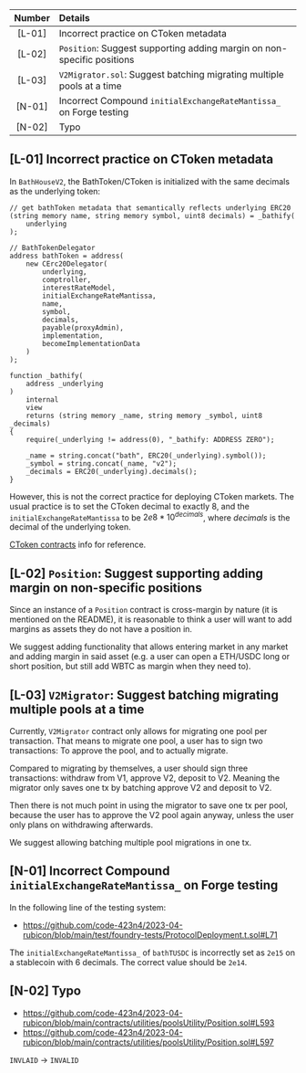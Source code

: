 | Number |Details|
|:--:|:-------|
|[L-01]| Incorrect practice on CToken metadata |
|[L-02]| `Position`: Suggest supporting adding margin on non-specific positions |
|[L-03]| `V2Migrator.sol`: Suggest batching migrating multiple pools at a time |
|[N-01]| Incorrect Compound `initialExchangeRateMantissa_` on Forge testing |
|[N-02]| Typo |

## [L-01] Incorrect practice on CToken metadata

In `BathHouseV2`, the BathToken/CToken is initialized with the same decimals as the underlying token:
```solidity
// get bathToken metadata that semantically reflects underlying ERC20
(string memory name, string memory symbol, uint8 decimals) = _bathify(
    underlying
);

// BathTokenDelegator
address bathToken = address(
    new CErc20Delegator(
        underlying,
        comptroller,
        interestRateModel,
        initialExchangeRateMantissa,
        name,
        symbol,
        decimals,
        payable(proxyAdmin),
        implementation,
        becomeImplementationData
    )
);
```

```solidity
function _bathify(
    address _underlying
)
    internal
    view
    returns (string memory _name, string memory _symbol, uint8 _decimals)
{
    require(_underlying != address(0), "_bathify: ADDRESS ZERO");

    _name = string.concat("bath", ERC20(_underlying).symbol());
    _symbol = string.concat(_name, "v2");
    _decimals = ERC20(_underlying).decimals();
}
```

However, this is not the correct practice for deploying CToken markets. The usual practice is to set the CToken decimal to exactly $8$, and the `initialExchangeRateMantissa` to be $2e8 * 10^{decimals}$, where $decimals$ is the decimal of the underlying token. 

[CToken contracts](https://docs.compound.finance/v2/) info for reference.

## [L-02] `Position`: Suggest supporting adding margin on non-specific positions

Since an instance of a `Position` contract is cross-margin by nature (it is mentioned on the README), it is reasonable to think a user will want to add margins as assets they do not have a position in. 

We suggest adding functionality that allows entering market in any market and adding margin in said asset (e.g. a user can open a ETH/USDC long or short position, but still add WBTC as margin when they need to).

## [L-03] `V2Migrator`: Suggest batching migrating multiple pools at a time

Currently, `V2Migrator` contract only allows for migrating one pool per transaction. That means to migrate one pool, a user has to sign two transactions: To approve the pool, and to actually migrate.

Compared to migrating by themselves, a user should sign three transactions: withdraw from V1, approve V2, deposit to V2. Meaning the migrator only saves one tx by batching approve V2 and deposit to V2.

Then there is not much point in using the migrator to save one tx per pool, because the user has to approve the V2 pool again anyway, unless the user only plans on withdrawing afterwards.

We suggest allowing batching multiple pool migrations in one tx.

## [N-01] Incorrect Compound `initialExchangeRateMantissa_` on Forge testing

In the following line of the testing system:

- https://github.com/code-423n4/2023-04-rubicon/blob/main/test/foundry-tests/ProtocolDeployment.t.sol#L71

The `initialExchangeRateMantissa_` of `bathTUSDC` is incorrectly set as `2e15` on a stablecoin with $6$ decimals. The correct value should be `2e14`.

## [N-02] Typo

- https://github.com/code-423n4/2023-04-rubicon/blob/main/contracts/utilities/poolsUtility/Position.sol#L593
- https://github.com/code-423n4/2023-04-rubicon/blob/main/contracts/utilities/poolsUtility/Position.sol#L597

`INVLAID` $\rightarrow$ `INVALID`
